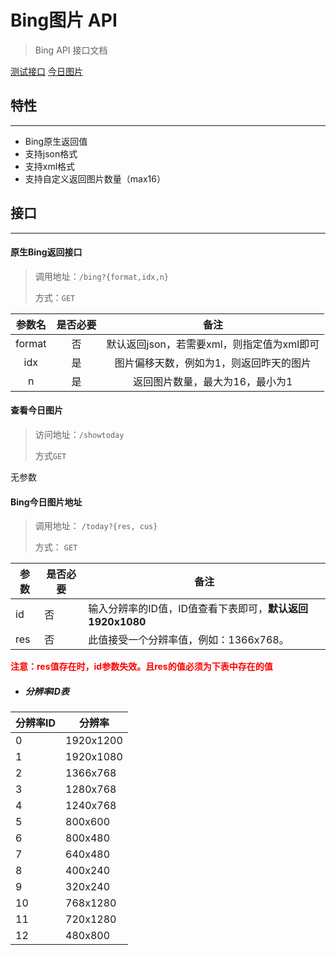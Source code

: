 # Bing图片 API


> Bing API 接口文档

[测试接口](http://127.0.0.1:2020/bing?idx=0&n=1)    [今日图片](http://127.0.0.1:2020/showtoday)

## 特性
<hr />

- Bing原生返回值
- 支持json格式
- 支持xml格式
- 支持自定义返回图片数量（max16）



## 接口
<hr />


#### 原生Bing返回接口

> 调用地址：`/bing?{format,idx,n}`
>
> 方式：`GET`

| 参数名 | 是否必要 |                    备注                    |
| :----: | :------: | :----------------------------------------: |
| format |    否    | 默认返回json，若需要xml，则指定值为xml即可 |
|  idx   |    是    |  图片偏移天数，例如为1，则返回昨天的图片   |
|   n    |    是    |      返回图片数量，最大为16，最小为1       |



#### 查看今日图片

>访问地址：`/showtoday`
>
>方式`GET`

无参数



#### Bing今日图片地址

> 调用地址： `/today?{res, cus}`
>
> 方式： `GET`

| 参数 | 是否必要 | 备注                                                      |
| ---- | -------- | --------------------------------------------------------- |
| id   | 否       | 输入分辨率的ID值，ID值查看下表即可，**默认返回1920x1080** |
| res  | 否       | 此值接受一个分辨率值，例如：1366x768。                    |

**<span style="color:red">注意：res值存在时，id参数失效。且res的值必须为下表中存在的值</span>**



- ##### 分辨率ID表

| 分辨率ID | 分辨率    |
| -------- | --------- |
| 0        | 1920x1200 |
| 1        | 1920x1080 |
| 2        | 1366x768  |
| 3        | 1280x768  |
| 4        | 1240x768  |
| 5        | 800x600   |
| 6        | 800x480   |
| 7        | 640x480   |
| 8        | 400x240   |
| 9        | 320x240   |
| 10       | 768x1280  |
| 11       | 720x1280  |
| 12       | 480x800   |

